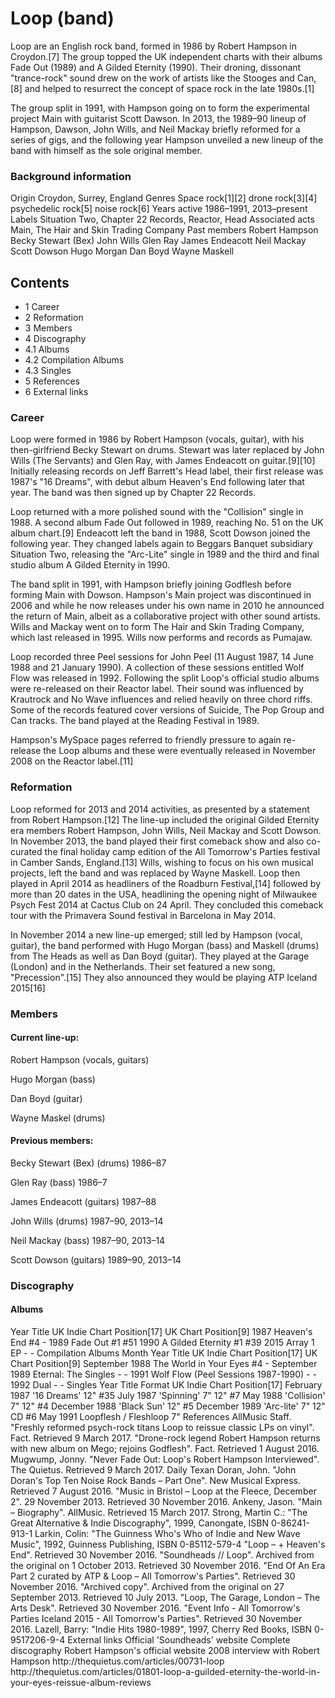 <h1>Loop (band)</h1>

<p>Loop are an English rock band, formed in 1986 by Robert Hampson in Croydon.[7] The group topped the UK independent charts with their albums Fade Out (1989) and A Gilded Eternity (1990). Their droning, dissonant "trance-rock" sound drew on the work of artists like the Stooges and Can,[8] and helped to resurrect the concept of space rock in the late 1980s.[1]</p>

<p>The group split in 1991, with Hampson going on to form the experimental project Main with guitarist Scott Dawson. In 2013, the 1989–90 lineup of Hampson, Dawson, John Wills, and Neil Mackay briefly reformed for a series of gigs, and the following year Hampson unveiled a new lineup of the band with himself as the sole original member.</p>

<h3>Background information</h3>
Origin	Croydon, Surrey, England
Genres	
Space rock[1][2] drone rock[3][4] psychedelic rock[5] noise rock[6]
Years active	1986–1991, 2013–present
Labels	Situation Two, Chapter 22 Records, Reactor, Head
Associated acts	Main, The Hair and Skin Trading Company
Past members	Robert Hampson
Becky Stewart (Bex)
John Wills
Glen Ray
James Endeacott
Neil Mackay
Scott Dowson
Hugo Morgan
Dan Boyd
Wayne Maskell

<h2>Contents</h2> 
<ul>
<li>1	Career</li>
<li>2	Reformation</li>
<li>3	Members</li>
<li>4	Discography</li>
<li>4.1	Albums</li>
<li>4.2	Compilation Albums</li>
<li>4.3	Singles</li>
<li>5	References</li>
<li>6	External links</li>
</ul>

<h3>Career</h3>
<p>Loop were formed in 1986 by Robert Hampson (vocals, guitar), with his then-girlfriend Becky Stewart on drums. Stewart was later replaced by John Wills (The Servants) and Glen Ray, with James Endeacott on guitar.[9][10] Initially releasing records on Jeff Barrett's Head label, their first release was 1987's "16 Dreams", with debut album Heaven's End following later that year. The band was then signed up by Chapter 22 Records.</p>

<p>Loop returned with a more polished sound with the "Collision" single in 1988. A second album Fade Out followed in 1989, reaching No. 51 on the UK album chart.[9] Endeacott left the band in 1988, Scott Dowson joined the following year. They changed labels again to Beggars Banquet subsidiary Situation Two, releasing the "Arc-Lite" single in 1989 and the third and final studio album A Gilded Eternity in 1990.</p>

<p>The band split in 1991, with Hampson briefly joining Godflesh before forming Main with Dowson. Hampson's Main project was discontinued in 2006 and while he now releases under his own name in 2010 he announced the return of Main, albeit as a collaborative project with other sound artists. Wills and Mackay went on to form The Hair and Skin Trading Company, which last released in 1995. Wills now performs and records as Pumajaw.</p>

<p>Loop recorded three Peel sessions for John Peel (11 August 1987, 14 June 1988 and 21 January 1990). A collection of these sessions entitled Wolf Flow was released in 1992. Following the split Loop's official studio albums were re-released on their Reactor label. Their sound was influenced by Krautrock and No Wave influences and relied heavily on three chord riffs. Some of the records featured cover versions of Suicide, The Pop Group and Can tracks. The band played at the Reading Festival in 1989.</p>

<p>Hampson's MySpace pages referred to friendly pressure to again re-release the Loop albums and these were eventually released in November 2008 on the Reactor label.[11]</p>

<h3>Reformation</h3>
<p>Loop reformed for 2013 and 2014 activities, as presented by a statement from Robert Hampson.[12] The line-up included the original Gilded Eternity era members Robert Hampson, John Wills, Neil Mackay and Scott Dowson. In November 2013, the band played their first comeback show and also co-curated the final holiday camp edition of the All Tomorrow's Parties festival in Camber Sands, England.[13] Wills, wishing to focus on his own musical projects, left the band and was replaced by Wayne Maskell. Loop then played in April 2014 as headliners of the Roadburn Festival,[14] followed by more than 20 dates in the USA, headlining the opening night of Milwaukee Psych Fest 2014 at Cactus Club on 24 April. They concluded this comeback tour with the Primavera Sound festival in Barcelona in May 2014.</p>

<p>In November 2014 a new line-up emerged; still led by Hampson (vocal, guitar), the band performed with Hugo Morgan (bass) and Maskell (drums) from The Heads as well as Dan Boyd (guitar). They played at the Garage (London) and in the Netherlands. Their set featured a new song, "Precession".[15] They also announced they would be playing ATP Iceland 2015[16]</p>

<h3>Members</h3>
<h4>Current line-up:</h4>

<p>Robert Hampson (vocals, guitars)</p>
<p>Hugo Morgan (bass)</p>
<p>Dan Boyd (guitar)</p>
<p>Wayne Maskel (drums)</p>

<h4>Previous members:</h4>

<p>Becky Stewart (Bex) (drums) 1986–87</p>
<p>Glen Ray (bass) 1986–7</p>
<p>James Endeacott (guitars) 1987–88</p>
<p>John Wills (drums) 1987–90, 2013–14</p>
<p>Neil Mackay (bass) 1987–90, 2013–14</p>
<p>Scott Dowson (guitars) 1989–90, 2013–14</p>

<h3>Discography</h3>

<h4>Albums</h4>
Year	Title	UK Indie Chart Position[17]	UK Chart Position[9]
1987	Heaven's End	#4	-
1989	Fade Out	#1	#51
1990	A Gilded Eternity	#1	#39
2015	Array 1 EP	-	-
Compilation Albums
Month	Year	Title	UK Indie Chart Position[17]	UK Chart Position[9]
September	1988	The World in Your Eyes
 	#4	-
September	1989	Eternal: The Singles
 	-	-
1991	Wolf Flow
 (Peel Sessions 1987-1990)	-	-
1992	Dual
 	-	-
Singles
Year	Title	Format	UK Indie Chart Position[17]
February	1987	'16 Dreams'	12"	#35
July	1987	'Spinning'	7" 12"	#7
May	1988	'Collision'	7" 12"	#4
December	1988	'Black Sun'	12"	#5
December	1989	'Arc-lite'	7" 12" CD	#6
May	1991	Loopflesh / Fleshloop	7"	
References
 AllMusic
 Staff. "Freshly reformed psych-rock titans Loop to reissue classic LPs on vinyl". Fact. Retrieved 9 March 2017.
 "Drone-rock legend Robert Hampson returns with new album on Mego; rejoins Godflesh". Fact. Retrieved 1 August 2016.
 Mugwump, Jonny. "Never Fade Out: Loop's Robert Hampson Interviewed". The Quietus. Retrieved 9 March 2017.
 Daily Texan
 Doran, John. "John Doran's Top Ten Noise Rock Bands – Part One". New Musical Express. Retrieved 7 August 2016.
 "Music in Bristol – Loop at the Fleece, December 2". 29 November 2013. Retrieved 30 November 2016.
 Ankeny, Jason. "Main – Biography". AllMusic. Retrieved 15 March 2017.
 Strong, Martin C.: "The Great Alternative & Indie Discography", 1999, Canongate, ISBN 0-86241-913-1
 Larkin, Colin: "The Guinness Who's Who of Indie and New Wave Music", 1992, Guinness Publishing, ISBN 0-85112-579-4
 "Loop – + Heaven's End". Retrieved 30 November 2016.
 "Soundheads // Loop". Archived from the original on 1 October 2013. Retrieved 30 November 2016.
 "End Of An Era Part 2 curated by ATP & Loop – All Tomorrow's Parties". Retrieved 30 November 2016.
 "Archived copy". Archived from the original on 27 September 2013. Retrieved 10 July 2013.
 "Loop, The Garage, London – The Arts Desk". Retrieved 30 November 2016.
 "Event Info - All Tomorrow's Parties Iceland 2015 - All Tomorrow's Parties". Retrieved 30 November 2016.
 Lazell, Barry: "Indie Hits 1980-1989", 1997, Cherry Red Books, ISBN 0-9517206-9-4
External links
Official 'Soundheads' website
Complete discography
Robert Hampson's official website
2008 interview with Robert Hampson
http://thequietus.com/articles/00731-loop
http://thequietus.com/articles/01801-loop-a-guilded-eternity-the-world-in-your-eyes-reissue-album-reviews

  </body>
</html>
